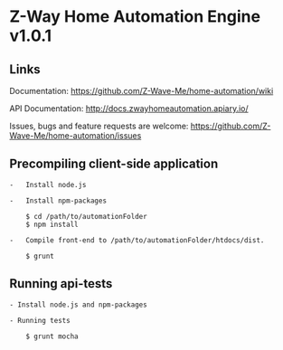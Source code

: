 # Z-Way Home Automation Engine v1.0.1

## Links

Documentation: https://github.com/Z-Wave-Me/home-automation/wiki

API Documentation: http://docs.zwayhomeautomation.apiary.io/

Issues, bugs and feature requests are welcome: https://github.com/Z-Wave-Me/home-automation/issues


## Precompiling client-side application

    -   Install node.js

    -   Install npm-packages

        $ cd /path/to/automationFolder
        $ npm install

    -   Compile front-end to /path/to/automationFolder/htdocs/dist.

        $ grunt

## Running api-tests

    - Install node.js and npm-packages

    - Running tests

        $ grunt mocha